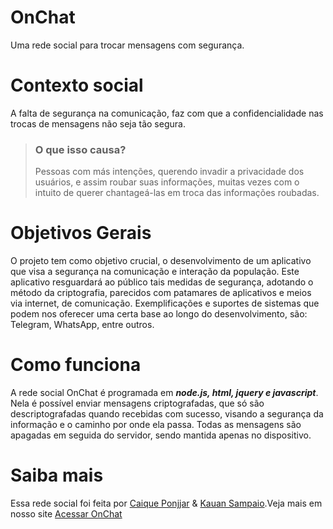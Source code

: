# OnChat
Uma rede social para trocar mensagens com segurança.

# Contexto social
A falta de segurança na comunicação, faz com que a confidencialidade nas trocas de mensagens não seja tão segura. 
 >  ### **O que isso causa?** 
 > Pessoas com más intenções, querendo invadir a privacidade dos usuários, e assim roubar suas informações, muitas vezes com o intuito de querer chantageá-las em troca das informações roubadas.
 
 # Objetivos Gerais
  O projeto tem como objetivo crucial, o desenvolvimento de um aplicativo que visa a segurança na comunicação e interação da população.
 Este aplicativo resguardará ao público tais medidas de segurança, adotando o método da criptografia, parecidos com patamares de aplicativos e meios via internet, de comunicação.
 Exemplificações e suportes de sistemas que podem nos oferecer uma certa base ao longo do desenvolvimento, são: Telegram, WhatsApp, entre outros.
 
 # Como funciona
  A rede social OnChat é programada em ***node.js, html, jquery e javascript***. Nela é possível enviar mensagens criptografadas, que só são descriptografadas quando recebidas com sucesso, visando a segurança da informação e o caminho por onde ela passa. Todas as mensagens são apagadas em seguida do servidor, sendo mantida apenas no dispositivo.
 
# Saiba mais
  Essa rede social foi feita por <a href="https://github.com/Caique-P">Caique Ponjjar</a> & <a href="https://github.com/KauanSampaio">Kauan Sampaio</a>.Veja mais em nosso site <a target="_blank" rel="noopener noreferrer" href="https://caique-p.github.io/OnChat/portuguese/">Acessar OnChat</a>
